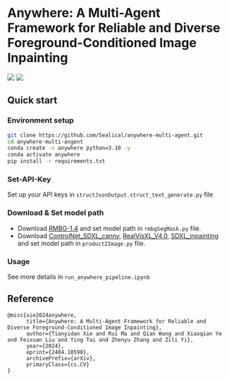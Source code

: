 # Anywhere: A Multi-Agent Framework for Reliable and Diverse Foreground-Conditioned Image Inpainting

<a href='Anywhere: A Multi-Agent Framework for Reliable and Diverse Foreground-Conditioned Image Inpainting'><img src='https://img.shields.io/badge/Project-Page-Green'></a>  <a href='https://arxiv.org/abs/2404.18598'><img src='https://img.shields.io/badge/Paper-Arxiv-red'></a> 

## Quick start
### Environment setup
```bash
git clone https://github.com/Sealical/anywhere-multi-agent.git
cd anywhere-multi-angent
conda create -n anywhere python=3.10 -y
conda activate anywhere
pip install -r requirements.txt 
```

### Set-API-Key
Set up your API keys in `structJsonOutput.struct_text_generate.py` file

### Download & Set model path
- Download [RMBG-1.4](https://huggingface.co/briaai/RMBG-1.4/blob/main/model.pth) and set model path in `rmbgSegMask.py` file.
- Download [ControlNet_SDXL_canny](https://huggingface.co/diffusers/controlnet-canny-sdxl-1.0), [RealVisXL_V4.0](https://huggingface.co/SG161222/RealVisXL_V4.0), [SDXL_inpainting](https://huggingface.co/diffusers/stable-diffusion-xl-1.0-inpainting-0.1) and set model path in `product2Image.py` file.

### Usage
See more details in `run_anywhere_pipeline.ipynb`


## Reference
```
@misc{xie2024anywhere,
      title={Anywhere: A Multi-Agent Framework for Reliable and Diverse Foreground-Conditioned Image Inpainting}, 
      author={Tianyidan Xie and Rui Ma and Qian Wang and Xiaoqian Ye and Feixuan Liu and Ying Tai and Zhenyu Zhang and Zili Yi},
      year={2024},
      eprint={2404.18598},
      archivePrefix={arXiv},
      primaryClass={cs.CV}
}
```
 






